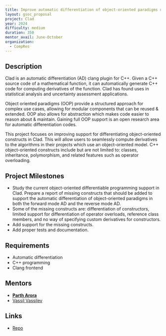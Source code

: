 ```yaml
---
title: Improve automatic differentiation of object-oriented paradigms using Clad
layout: gsoc_proposal
project: Clad
year: 2024
difficulty: medium
duration: 350
mentor_avail: June-October
organization:
  - CompRes
---
```


## Description

Clad is an automatic differentiation (AD) clang plugin for C++. Given a C++ source code of a mathematical function, it can automatically generate C++ code for computing derivatives of the function. Clad has found uses in statistical analysis and uncertainty assessment applications.

Object oriented paradigms (OOP) provide a structured approach for complex use cases, allowing for modular components that can be reused & extended. OOP also allows for abstraction which makes code easier to reason about & maintain. Gaining full OOP support is an open research area for automatic differentiation codes.

This project focuses on improving support for differentiating object-oriented constructs in Clad. This will allow users to seamlessly compute derivatives to the algorithms in their projects which use an object-oriented model. C++ object-oriented constructs include but are not limited to: classes, inheritance, polymorphism, and related features such as operator overloading.


## Project Milestones

* Study the current object-oriented differentiable programming support in Clad. Prepare a report of missing constructs that should be added to support the automatic differentiation of object-oriented paradigms in both the forward mode AD and the reverse mode AD.
* Some of the missing constructs are: differentiation of constructors, limited support for differentiation of operator overloads, reference class members, and no way of specifying custom derivatives for constructors.
* Add support for the missing constructs.
* Add proper tests and documentation.


## Requirements

* Automatic differentiation
* C++ programming
* Clang frontend

## Mentors
* **[Parth Arora](mailto:partharora99160808@gmail.com)**
* [Vassil Vassilev](mailto:vvasilev@cern.ch)

## Links
* [Repo](https://github.com/vgvassilev/clad)
